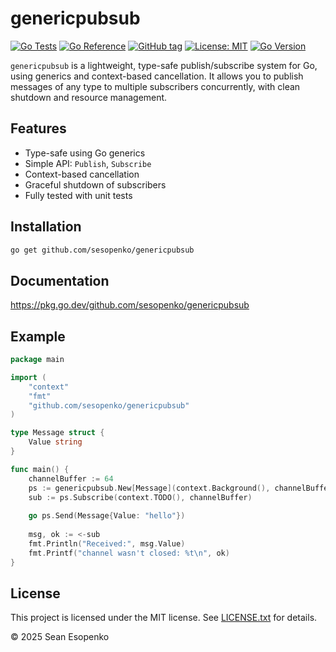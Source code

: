 # genericpubsub

[![Go Tests](https://github.com/sesopenko/genericpubsub/actions/workflows/test.yml/badge.svg)](https://github.com/sesopenko/genericpubsub/actions/workflows/test.yml)
[![Go Reference](https://pkg.go.dev/badge/github.com/sesopenko/genericpubsub.svg)](https://pkg.go.dev/github.com/sesopenko/genericpubsub)
[![GitHub tag](https://img.shields.io/github/v/tag/sesopenko/genericpubsub?label=version)](https://github.com/sesopenko/genericpubsub/tags)
[![License: MIT](https://img.shields.io/badge/License-MIT-blue.svg)](LICENSE.txt)
[![Go Version](https://img.shields.io/badge/go-1.24+-blue)](https://golang.org/doc/go1.24)


`genericpubsub` is a lightweight, type-safe publish/subscribe system for Go, using generics and context-based
cancellation. It allows you to publish messages of any type to multiple subscribers concurrently, with clean shutdown
and resource management.

## Features

- Type-safe using Go generics
- Simple API: `Publish`, `Subscribe`
- Context-based cancellation
- Graceful shutdown of subscribers
- Fully tested with unit tests

## Installation

```bash
go get github.com/sesopenko/genericpubsub
````

## Documentation

https://pkg.go.dev/github.com/sesopenko/genericpubsub

## Example

```go
package main

import (
    "context"
    "fmt"
    "github.com/sesopenko/genericpubsub"
)

type Message struct {
    Value string
}

func main() {
    channelBuffer := 64
    ps := genericpubsub.New[Message](context.Background(), channelBuffer)
    sub := ps.Subscribe(context.TODO(), channelBuffer)
    
    go ps.Send(Message{Value: "hello"})
    
    msg, ok := <-sub
    fmt.Println("Received:", msg.Value)
    fmt.Printf("channel wasn't closed: %t\n", ok)
}

```

## License

This project is licensed under the MIT license. See [LICENSE.txt](LICENSE.txt) for details.

© 2025 Sean Esopenko